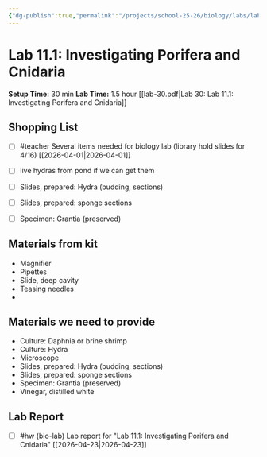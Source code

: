 ```yaml
---
{"dg-publish":true,"permalink":"/projects/school-25-26/biology/labs/lab-11-01-investigating-porifera-and-cnidaria/","title":"Lab 11.1: Investigating Porifera and Cnidaria"}
---
```



#  Lab 11.1: Investigating Porifera and Cnidaria


**Setup Time:** 30 min
**Lab Time:** 1.5 hour
[[lab-30.pdf|Lab 30: Lab 11.1: Investigating Porifera and Cnidaria]]

## Shopping List

- [ ] #teacher Several items needed for biology lab (library hold slides for 4/16) [[2026-04-01\|2026-04-01]]
- [ ] live hydras from pond if we can get them
- [ ] Slides, prepared: Hydra (budding, sections)
- [ ] Slides, prepared: sponge sections
- [ ] Specimen: Grantia (preserved)


## Materials from kit

- Magnifier
- Pipettes
- Slide, deep cavity
- Teasing needles
- 


## Materials we need to provide

- Culture: Daphnia or brine shrimp
- Culture: Hydra
- Microscope
- Slides, prepared: Hydra (budding, sections)
- Slides, prepared: sponge sections
- Specimen: Grantia (preserved)
- Vinegar, distilled white



## Lab Report

- [ ] #hw (bio-lab) Lab report for "Lab 11.1: Investigating Porifera and Cnidaria" [[2026-04-23\|2026-04-23]]

